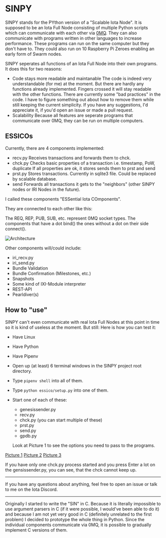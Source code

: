 # SINPY

SINPY stands  for the PYthon version of a "Scalable Iota Node". It is supposed
to be an Iota Full Node consisting of multiple Python scripts which can
communicate with each other via [0MQ][1]. They can also communicate with
programs written in other languages to increase performance. These programs can
run on the same computer but they don't have to. They could also run on 10
Raspberry Pi Zeroes enabling an early form of Swarm nodes.

SINPY seperates all functions of an Iota Full Node into their own programs.
It does this for two reasons:
 * Code stays more readable and maintanable
   The code is indeed very understandable (for me) at the moment. But there
   are hardly any functions already implemented. Fingers crossed it will stay
   readable with the other functions. There are currently some "bad practices"
   in the code. I have to figure something out about how to remove them while
   still keeping the current simplicity. If you have any suggestions, I'd
   appreciate it, if you'd open an issue or made a pull request.
 * Scalability
   Because all features are seperate programs that communicate over 0MQ, they
   can be run on multiple computers.


## ESSICOs

Currently, there are 4 components implemented:
 * recv.py
   Receives transactions and forwards them to chck.
 * chck.py
   Checks basic properties of a transaction i.e. timestamp, PoW, duplicate
   If all properties are ok, it stores sends them to prst and send
 * prst.py
   Stores transactions. Currently in sqlite3 file. Could be replaced by
   scalable database.
 * send
   Forwards all transactions it gets to the "neighbors" (other SINPY nodes
   or IRI Nodes in the future).

I called these components "ESSential Iota COmponents".

They are connected to each other like this:

The REQ, REP, PUB, SUB, etc. represent 0MQ socket types. The components that
have a dot bind() the ones without a dot on their side connect().

![Architecture](https://svgshare.com/i/8by.svg)

Other components will/could include:
 * iri_recv.py
 * iri_send.py
 * Bundle Validation
 * Bundle Confirmation (Milestones, etc.)
 * Snapshots
 * Some kind of IXI-Module interpreter
 * REST-API
 * Pearldiver(s)

## How to "use"

SINPY can't even communicate with real Iota Full Nodes at this point in time
so it is kind of useless at the moment. But still: Here is how you can test it:

* Have Linux
* Have Python
* Have Pipenv
* Open up (at least) 6 terminal windows in the SINPY project root directory.
* Type `pipenv shell` into all of them.
* Type `python essico/setup.py` into one of them.
* Start one of each of these:
  * genesissender.py
  * recv.py
  * chck.py (you can start multiple of these)
  * prst.py
  * send.py
  * gpdb.py

  Look at Picture 1 to see the options you need to pass to the programs.

[Picture 1](https://imgur.com/Bw0IXQd.png)
[Picture 2](https://imgur.com/WVTcJMa.png)
[Picture 3](https://imgur.com/CJ8If0S.png)

If you have only one chck.py process started and you press Enter a lot on the
gensissender.py, you can see, that the chck cannot keep up.

---

If you have any questions about anything, feel free to open an issue or talk to me on the Iota Discord.

---

Originally I started to write the "SIN" in C. Because it is literally
impossible to use argument parsers in C (if it were possible, I would've been
able to do it) and because I am not yet very good in C (definitely unrelated to
the first problem) I decided to prototype the whole thing in Python. Since the
individual components communicate via 0MQ, it is possible to gradually implement
C versions of them.

[1]: http://zeromq.org/
